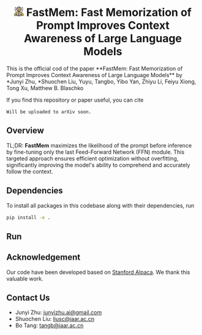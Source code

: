 <h1 align="center">
   <img src="./assets/memorization.png" alt="" width="5%"> FastMem: Fast Memorization of Prompt Improves Context Awareness of Large Language Models
</h1>
This is the official cod of the paper **FastMem: Fast Memorization of Prompt Improves Context Awareness of Large Language Models**
 by *Junyi Zhu, *Shuochen Liu, Yuyu, Tangbo, Yibo Yan, Zhiyu Li, Feiyu Xiong, Tong Xu, Matthew B. Blaschko
 
 If you find this repository or paper useful, you can cite
```
Will be uploaded to arXiv soon.
```
## Overview

TL;DR: **FastMem** maximizes the likelihood of the prompt before inference by fine-tuning only the last Feed-Forward Network (FFN) module. This targeted approach ensures efficient optimization without overfitting, significantly improving the model's ability to comprehend and accurately follow the context.


## Dependencies

To install all packages in this codebase along with their dependencies, run
```sh
pip install -e .
```

## Run



## Acknowledgement
Our code have been developed based on [Stanford Alpaca](https://github.com/tatsu-lab/stanford_alpaca). We thank this valuable work.


## Contact Us

* Junyi Zhu: junyizhu.ai@gmail.com
* Shuochen Liu: liusc@iaar.ac.cn
* Bo Tang: tangb@iaar.ac.cn
